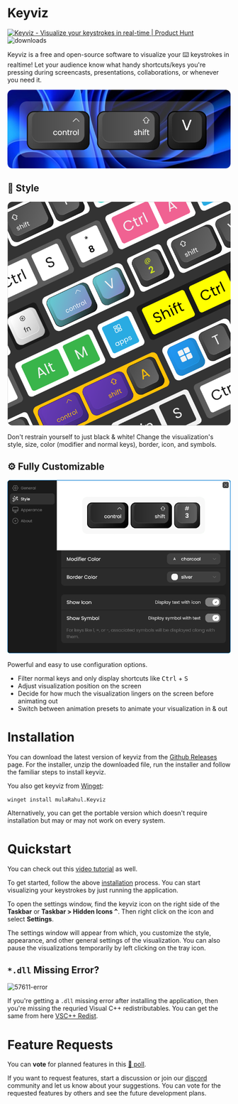 # Keyviz

<a href="https://www.producthunt.com/posts/keyviz?utm_source=badge-featured&utm_medium=badge&utm_souce=badge-keyviz" target="_blank"><img src="https://api.producthunt.com/widgets/embed-image/v1/featured.svg?post_id=354216&theme=neutral" alt="Keyviz - Visualize&#0032;your&#0032;keystrokes&#0032;in&#0032;real&#0045;time | Product Hunt" style="width: 96px; height: 20px;" width="96" height="20" /></a>
![downloads](https://img.shields.io/github/downloads/mulaRahul/keyviz/total?color=fff)

Keyviz is a free and open-source software to visualize your ⌨️ keystrokes in realtime! Let your audience know what handy shortcuts/keys you're pressing during screencasts, presentations, collaborations, or whenever you need it.

![keyviz-preview](previews/key-visual.png)

## 🦄 Style
![multiple-styles](previews/multiple-styles.png)

Don't restrain yourself to just black & white! Change the visualization's style, size, color (modifier and normal keys), border, icon, and symbols.

## ⚙️ Fully Customizable
![keyviz-settings](previews/settings-window.png)

Powerful and easy to use configuration options. 
- Filter normal keys and only display shortcuts like <kbd>Ctrl</kbd> + <kbd>S</kbd>
- Adjust visualization position on the screen
- Decide for how much the visualization lingers on the screen before animating out
- Switch between animation presets to animate your visualization in & out

# Installation
You can download the latest version of keyviz from the [Github Releases](https://github.com/mulaRahul/keyviz/releases) page. For the installer, unzip the downloaded file, run the installer and follow the familiar steps to install keyviz.

You also get keyviz from [Winget](https://learn.microsoft.com/en-us/windows/package-manager/):
```
winget install mulaRahul.Keyviz
```

Alternatively, you can get the portable version which doesn't require installation but may or may not work on every system.

# Quickstart
You can check out this [video tutorial](https://youtu.be/FwuTqWzlRSc) as well.

To get started, follow the above [installation](#installation) process. You can start visualizing your keystrokes by just running the application.

To open the settings window, find the keyviz icon on the right side of the **Taskbar** or **Taskbar > Hidden Icons <kbd>^</kbd>**. Then right click on the icon and select **Settings**. 

The settings window will appear from which, you customize the style, appearance, and other general settings of the visualization. You can also pause the visualizations temporarily by left clicking on the tray icon.

## `*.dll` Missing Error?

![57611-error](https://user-images.githubusercontent.com/96373135/208227804-315e4ab9-b846-4266-87f7-789bf6ef1922.png)

If you're getting a `.dll` missing error after installing the application, then you're missing the requried Visual C++ redistributables. You can get the same from here [VSC++ Redist](https://learn.microsoft.com/en-us/cpp/windows/latest-supported-vc-redist?view=msvc-170).

# Feature Requests
You can **vote** for planned features in this [📃 poll](https://github.com/mulaRahul/keyviz/discussions/36).

If you want to request features, start a discussion or join our [discord](https://discord.gg/qyrKWCvtEq) community and let us know about your suggestions. You can vote for the requested features by others and see the future development plans.
